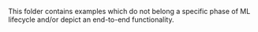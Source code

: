 This folder contains examples which do not belong a specific phase of ML lifecycle and/or depict an end-to-end functionality.